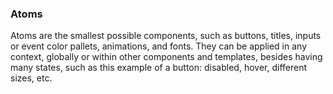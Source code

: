 ### Atoms
Atoms are the smallest possible components, such as buttons, titles, inputs or event color pallets, animations, and fonts. They can be applied in any context, globally or within other components and templates, besides having many states, such as this example of a button: disabled, hover, different sizes, etc.
